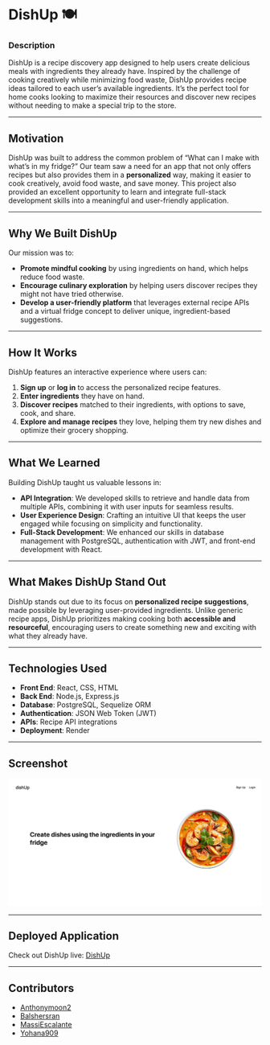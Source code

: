 # **DishUp** 🍽️ 

### **Description**
DishUp is a recipe discovery app designed to help users create delicious meals with ingredients they already have. Inspired by the challenge of cooking creatively while minimizing food waste, DishUp provides recipe ideas tailored to each user’s available ingredients. It’s the perfect tool for home cooks looking to maximize their resources and discover new recipes without needing to make a special trip to the store.

---

## **Motivation**
DishUp was built to address the common problem of “What can I make with what’s in my fridge?” Our team saw a need for an app that not only offers recipes but also provides them in a **personalized** way, making it easier to cook creatively, avoid food waste, and save money. This project also provided an excellent opportunity to learn and integrate full-stack development skills into a meaningful and user-friendly application.

---

## **Why We Built DishUp**
Our mission was to:
- **Promote mindful cooking** by using ingredients on hand, which helps reduce food waste.
- **Encourage culinary exploration** by helping users discover recipes they might not have tried otherwise.
- **Develop a user-friendly platform** that leverages external recipe APIs and a virtual fridge concept to deliver unique, ingredient-based suggestions.

---

## **How It Works**
DishUp features an interactive experience where users can:
1. **Sign up** or **log in** to access the personalized recipe features.
2. **Enter ingredients** they have on hand.
3. **Discover recipes** matched to their ingredients, with options to save, cook, and share.
4. **Explore and manage recipes** they love, helping them try new dishes and optimize their grocery shopping.

---

## **What We Learned**
Building DishUp taught us valuable lessons in:
- **API Integration**: We developed skills to retrieve and handle data from multiple APIs, combining it with user inputs for seamless results.
- **User Experience Design**: Crafting an intuitive UI that keeps the user engaged while focusing on simplicity and functionality.
- **Full-Stack Development**: We enhanced our skills in database management with PostgreSQL, authentication with JWT, and front-end development with React.

---

## **What Makes DishUp Stand Out**
DishUp stands out due to its focus on **personalized recipe suggestions**, made possible by leveraging user-provided ingredients. Unlike generic recipe apps, DishUp prioritizes making cooking both **accessible and resourceful**, encouraging users to create something new and exciting with what they already have.

---

## **Technologies Used**

- **Front End**: React, CSS, HTML
- **Back End**: Node.js, Express.js
- **Database**: PostgreSQL, Sequelize ORM
- **Authentication**: JSON Web Token (JWT)
- **APIs**: Recipe API integrations
- **Deployment**: Render

---

## **Screenshot**
![DishUp Screenshot](./client/public/images/screenshot.png)

---

## **Deployed Application**

Check out DishUp live: [DishUp](https://recipemaker-xwnr.onrender.com/)

---
## **Contributors**

- [Anthonymoon2](https://github.com/anthonymoon2)
- [Balshersran](https://github.com/balshersran)
- [MassiEscalante](https://github.com/MassiEscalante)
- [Yohana909](https://github.com/yohana909)
